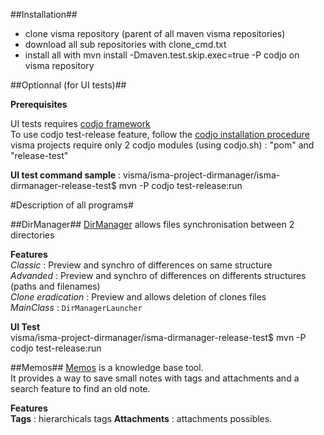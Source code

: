##Installation##

- clone visma repository (parent of all maven visma repositories)
- download all sub repositories with clone_cmd.txt
- install all with mvn install -Dmaven.test.skip.exec=true -P codjo on visma repository

##Optionnal (for UI tests)##

**Prerequisites**  
  
UI tests requires [codjo framework](https://github.com/codjo "codjo")  
To use codjo test-release feature, follow the  [codjo installation procedure](https://github.com/gonnot/codjo-install-workstation "install codjo")  
visma projects require only 2 codjo modules (using codjo.sh) : "pom" and "release-test"  

**UI test command sample** : visma/isma-project-dirmanager/isma-dirmanager-release-test$ mvn -P codjo test-release:run  

#Description of all programs#

##DirManager##
[DirManager](https://github.com/visma/isma-project-dirmanager "dirmanager") allows files synchronisation between 2 directories

**Features**  
_Classic_ : Preview and synchro of differences on same structure  
_Advanded_ : Preview and synchro of differences on differents structures (paths and filenames)  
_Clone eradication_ : Preview and allows deletion of clones files  
_MainClass_ : `DirManagerLauncher`  
     
**UI Test**  
visma/isma-project-dirmanager/isma-dirmanager-release-test$ mvn -P codjo test-release:run 

##Memos##
[Memos](https://github.com/visma/isma-project-memos "memos") is a knowledge base tool.  
It provides a way to save small notes with tags and attachments and a search feature to find an old note.  

**Features**  
__Tags__ : hierarchicals tags
__Attachments__ : attachments possibles.
